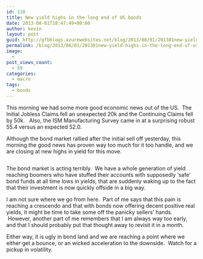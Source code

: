 ```yaml
---
id: 110
title: New yield highs in the long end of US bonds
date: 2013-08-01T18:47:49+00:00
author: kevin
layout: post
guid: http://gfbblogs.azurewebsites.net/blog/2013/08/01/201381new-yield-highs-in-the-long-end-of-us-bonds/
permalink: /blog/2013/08/01/201381new-yield-highs-in-the-long-end-of-us-bonds/
image:
  - 
post_views_count:
  - 59
categories:
  - macro
tags:
  - bonds
---
```

This morning we had some more good economic news out of the US.  The Initial Jobless Claims fell an unexpected 20k and the Continuing Claims fell by 50k.   Also, the ISM Manufacturing Survey came in at a surprising robust 55.4 versus an expected 52.0.

Although the bond market rallied after the initial sell off yesterday, this morning the good news has proven way too much for it too handle, and we are closing at new highs in yield for this move.

<img class="aligncenter" alt="" src="http://themacrotourist.com/blogs/US30%20YR%20GIP%20Aug%201%2013.gif" />

The bond market is acting terribly.  We have a whole generation of yield reaching boomers who have stuffed their accounts with supposedly &#8216;safe&#8217; bond funds at all time lows in yields, that are suddenly waking up to the fact that their investment is now quickly offside in a big way.

I am not sure where we go from here.  Part of me says that this pain is reaching a crescendo and that with bonds now offering decent positive real yields, it might be time to take some off the panicky sellers&#8217; hands.  However, another part of me remembers that I am always way too early, and that I should probably put that thought away to revisit it in a month.

Either way, it is ugly in bond land and we are reaching a point where we either get a bounce, or an wicked acceleration to the downside.  Watch for a pickup in volatility.

&nbsp;